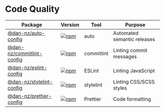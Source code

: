 # Code Quality

|Package|Version|Tool|Purpose|
|-|-|-|-|
|[@dan-nz/auto-config](packages/auto-config)|[![npm](https://img.shields.io/npm/v/@dan-nz/auto-config?style=flat-square&logo=npm)](https://www.npmjs.com/package/@dan-nz/commitlint-config)|auto|Automated semantic releases
|[@dan-nz/commitlint-config](packages/commitlint-config)|[![npm](https://img.shields.io/npm/v/@dan-nz/commitlint-config?style=flat-square&logo=npm)](https://www.npmjs.com/package/@dan-nz/commitlint-config)|commitlint|Linting commit messages
|[@dan-nz/eslint-config](packages/eslint-config)|[![npm](https://img.shields.io/npm/v/@dan-nz/eslint-config?style=flat-square&logo=npm)](https://www.npmjs.com/package/@dan-nz/eslint-config)|ESLint|Linting JavaScript
|[@dan-nz/stylelint-config](packages/stylelint-config)|[![npm](https://img.shields.io/npm/v/@dan-nz/stylelint-config?style=flat-square&logo=npm)](https://www.npmjs.com/package/@dan-nz/stylelint-config)|stylelint|Linting CSS/SCSS styles
|[@dan-nz/prettier-config](packages/prettier-config)|[![npm](https://img.shields.io/npm/v/@dan-nz/prettier-config?style=flat-square&logo=npm)](https://www.npmjs.com/package/@dan-nz/prettier-config)|Prettier|Code formatting
